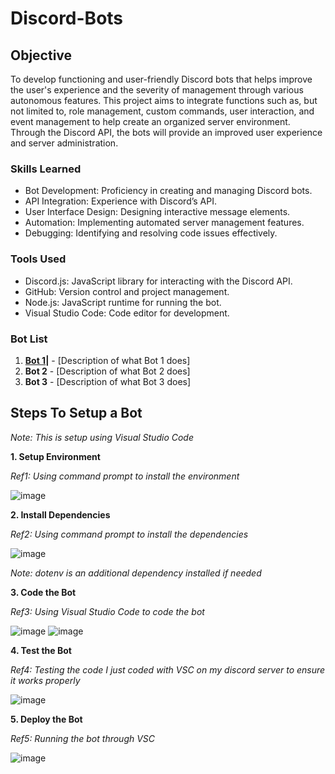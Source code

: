 
# Discord-Bots

## Objective

To develop functioning and user-friendly Discord bots that helps improve the user's experience and the severity of management through various autonomous features. This project aims to integrate functions such as, but not limited to, role management, custom commands, user interaction, and event management to help create an organized server environment. Through the Discord API, the bots will provide an improved user experience and server administration.

### Skills Learned

- Bot Development: Proficiency in creating and managing Discord bots.
- API Integration: Experience with Discord’s API.
- User Interface Design: Designing interactive message elements.
- Automation: Implementing automated server management features.
- Debugging: Identifying and resolving code issues effectively.

### Tools Used

- Discord.js: JavaScript library for interacting with the Discord API.
- GitHub: Version control and project management.
- Node.js: JavaScript runtime for running the bot.
- Visual Studio Code: Code editor for development.

### Bot List

1. **<a href="https://github.com/alexsteward/Discord-Bot/tree/main">Bot 1</a>|** - [Description of what Bot 1 does]
2. **Bot 2** - [Description of what Bot 2 does]
3. **Bot 3** - [Description of what Bot 3 does]

## Steps To Setup a Bot

*Note: This is setup using Visual Studio Code*

__1. Setup Environment__

*Ref1: Using command prompt to install the environment*

![image](https://github.com/user-attachments/assets/5393a831-ed29-444f-8d65-9c3becbdf67a)


__2. Install Dependencies__

*Ref2: Using command prompt to install the dependencies*

![image](https://github.com/user-attachments/assets/3102ba5a-fedf-47f1-bbe9-e598fc3f62fe)

*Note: dotenv is an additional dependency installed if needed*

__3. Code the Bot__

*Ref3: Using Visual Studio Code to code the bot*

![image](https://github.com/user-attachments/assets/f11990b3-1415-493b-916a-daad0399f8ff)
![image](https://github.com/user-attachments/assets/55554c6e-621d-4bcc-9a3b-2fb645d120c0)


__4. Test the Bot__

*Ref4: Testing the code I just coded with VSC on my discord server to ensure it works properly*

![image](https://github.com/user-attachments/assets/b585fa7e-a9a6-4dd7-9e99-e7a4f83b8c7f)

__5. Deploy the Bot__

*Ref5: Running the bot through VSC*

![image](https://github.com/user-attachments/assets/0ab61b4e-2316-4e0d-9ad9-19a9a5fda623)

